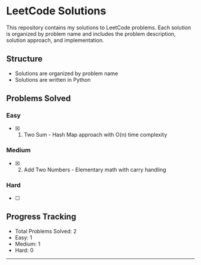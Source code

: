 # LeetCode Solutions

This repository contains my solutions to LeetCode problems. Each solution is organized by problem name and includes the problem description, solution approach, and implementation.

## Structure

- Solutions are organized by problem name
- Solutions are written in Python

## Problems Solved

### Easy
- [x] 1. Two Sum - Hash Map approach with O(n) time complexity

### Medium
- [x] 2. Add Two Numbers - Elementary math with carry handling

### Hard
- [ ] 

## Progress Tracking

- Total Problems Solved: 2
- Easy: 1
- Medium: 1  
- Hard: 0

---

